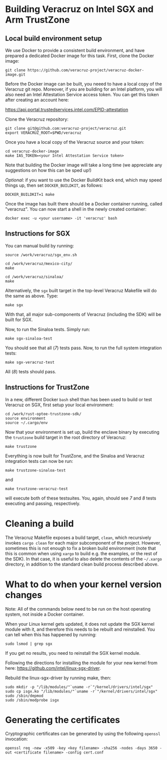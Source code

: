# Building Veracruz on Intel SGX and Arm TrustZone

## Local build environment setup

We use Docker to provide a consistent build environment, and have prepared a
dedicated Docker image for this task.  First, clone the Docker image:

```
git clone https://github.com/veracruz-project/veracruz-docker-image.git
```

Before the Docker image can be built, you neeed to have a local copy of the 
Veracruz git repo.  Moreover, if you are building for an Intel platform, you
will also need an Intel Attestation Service access token. You can get this
token after creating an account here:

https://api.portal.trustedservices.intel.com/EPID-attestation

Clone the Veracruz repository:

```
git clone git@github.com:veracruz-project/veracruz.git
export VERACRUZ_ROOT=$PWD/veracruz
```
Once you have a local copy of the Veracruz source and your token:

```
cd veracruz-docker-image
make IAS_TOKEN=<your Intel Attestation Service token>
````

Note that building the Docker image will take a long time (we appreciate any
suggestions on how this can be sped up!)

*Optional*: if you want to use the Docker BuildKit back end, which may speed
things up, then set `DOCKER_BUILDKIT`, as follows:

```
DOCKER_BUILDKIT=1 make
```

Once the image has built  there should be a Docker container running, called
"veracruz".  You can now start a shell in the newly created container:

```
docker exec -u <your username> -it 'veracruz' bash
```

## Instructions for SGX

You can manual build by running:

```
source /work/veracruz/sgx_env.sh

cd /work/veracruz/mexico-city/
make

cd /work/veracruz/sinaloa/
make
```

Alternatively, the `sgx` built target in the top-level Veracruz Makefile will
do the same as above.  Type:

```
make sgx
```

With that, all major sub-components of Veracruz (including the SDK) will be
built for SGX.

Now, to run the Sinaloa tests.  Simply run:

```
make sgx-sinaloa-test
```

You should see that all (_7_) tests pass.  Now, to run the full system
integration tests:

```
make sgx-veracruz-test
```

All (_8_) tests should pass.

## Instructions for TrustZone

In a new, different Docker `bash` shell than has been used to build or test
Veracruz on SGX, first setup your local environment:

```
cd /work/rust-optee-trustzone-sdk/
source environment
source ~/.cargo/env
```

Now that your environment is set up, build the enclave binary by executing the
`trustzone` build target in the root directory of Veracruz:

```
make trustzone
```

Everything is now built for TrustZone, and the Sinaloa and Veracruz integration
tests can now be run:

```
make trustzone-sinaloa-test
```

and

```
make trustzone-veracruz-test
```

will execute both of these testsuites.  You, again, should see _7_ and _8_ tests
executing and passing, respectively.

# Cleaning a build

The Veracruz Makefile exposes a build target, `clean`, which recursively
invokes `cargo clean` for each major subcomponent of the project.  However,
sometimes this is not enough to fix a broken build environment (note that this
is common when using `xargo` to build e.g. the examples, or the rest of the
SDK).  In that case, it is useful to also delete the contents of the
`~/.xargo` directory, in addition to the standard clean build process described
above.

# What to do when your kernel version changes

Note: All of the commands below need to be run on the host operating system,
not inside a Docker container.

When your Linux kernel gets updated, it does not update the SGX kernel module
with it, and therefore this needs to be rebuilt and reinstalled.  You can tell
when this has happened by running:

```
sudo lsmod | grep sgx
```

If you get no results, you need to reinstall the SGX kernel module.

Following the directions for installing the module for your new kernel from
here: https://github.com/intel/linux-sgx-driver.

Rebuild the linux-sgx-driver by running make, then:

```
sudo mkdir -p "/lib/modules/"`uname -r`"/kernel/drivers/intel/sgx"
sudo cp isgx.ko "/lib/modules/"`uname -r`"/kernel/drivers/intel/sgx"
sudo /sbin/depmod
sudo /sbin/modprobe isgx
```

# Generating the certificates

Cryptographic certificates can be generated by using the following `openssl`
invocation:

```
openssl req -new -x509 -key <key filename> -sha256 -nodes -days 3650 -out <certificate filename> -config cert.conf 
```
